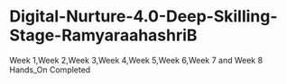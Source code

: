 # Digital-Nurture-4.0-Deep-Skilling-Stage-RamyaraahashriB
Week 1,Week 2,Week 3,Week 4,Week 5,Week 6,Week 7 and Week 8 
Hands_On Completed
